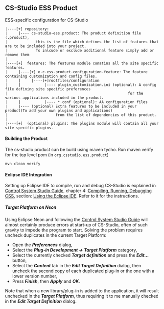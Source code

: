 ## CS-Studio ESS Product  

ESS-specific configuration for CS-Studio

```
|----[+] repository:
|     |---- cs-studio-ess.product: The product definition file (.product),
|             this is the file which defines the list of features that are to be included into your project.
|             To inlcude or exclude additional feature simply add or remove them
|   
|----[+]  features: The features module conatins all the site specific features.
|     |----[+] o.c.ess.product.configuration.feature: The feature containing customization and config files.
|     |     |----[+]rootfiles/configuration
|     |           |---- plugin_customization.ini (optional): A config file defining site specific preferences
|                                                       for the various applications included in the product.              
|     |           |---- *.conf (optional): AA configuration files                  
|     |---- (optional) Extra features to be included in your product(To add your own plugins and applications)
|                      from the list of dependencies of this product.
|
|----[+]  (optional) plugins: The plugins module will contain all your site specific plugins.
```

#### Building the Product

The cs-studio product can be build using maven tycho.
Run maven verify for the top level pom (in ```org.csstudio.ess.product```)
```
mvn clean verify
```

#### Eclipse IDE Integration
Setting up Eclipse IDE to compile, run and debug CS-Studio is explained in [Control System Studio Guide](http://cs-studio.sourceforge.net/docbook/index.html), chapter 4: [Compiling, Running, Debugging CSS](http://cs-studio.sourceforge.net/docbook/ch04.html), section: [Using the Eclipse IDE](http://cs-studio.sourceforge.net/docbook/ch04.html#sec_runnning_in_ide). Refer to it for the instructions.

##### Target Platform on Neon
Using Eclipse Neon and following the [Control System Studio Guide](http://cs-studio.sourceforge.net/docbook/index.html) will almost certainly produce errors at start-up of CS-Studio, often of such gravity to impede the program to start. Solving the problem requires uncheck duplicates in the current Target Platform:

- Open the **_Preferences_** dialog,
- Select the **_Plug-in Development → Target Platform_** category,
- Select the currently checked **_Target definition_** and press the **_Edit…_** button,
- Select the **_Content_** tab in the **_Edit Target Definition_** dialog, then uncheck the second copy of each duplicated plug-in or the one with a lower version number,
- Press **_Finish_**, then **_Apply_** and **_OK_**.

Note that when a new library/plug-in is added to the application, it will result unchecked in the **_Target Platform_**, thus requiring it to me manually checked in the **_Edit Target Definition_** dialog.
